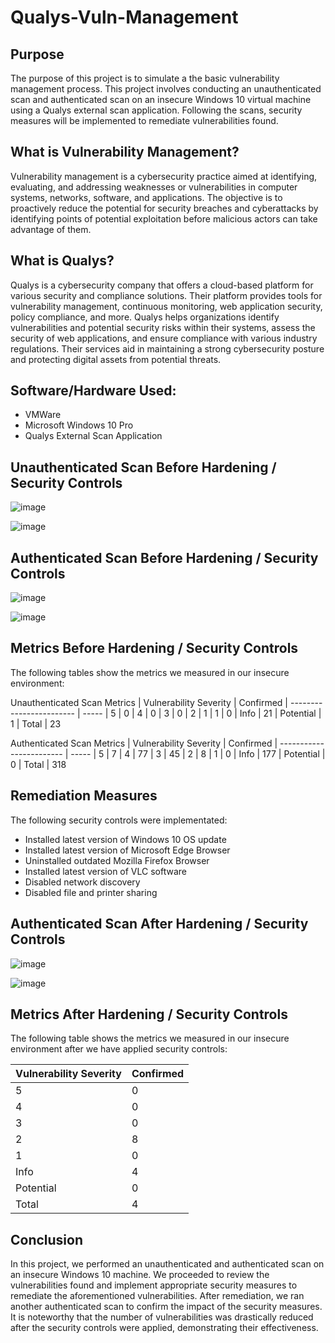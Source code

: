 # Qualys-Vuln-Management

## Purpose
The purpose of this project is to simulate a the basic vulnerability management process. This project involves conducting an unauthenticated scan and authenticated scan on an insecure Windows 10 virtual machine using a Qualys external scan application. Following the scans, security measures will be implemented to remediate vulnerabilities found. 

## What is Vulnerability Management?
Vulnerability management is a cybersecurity practice aimed at identifying, evaluating, and addressing weaknesses or vulnerabilities in computer systems, networks, software, and applications. The objective is to proactively reduce the potential for security breaches and cyberattacks by identifying points of potential exploitation before malicious actors can take advantage of them.

## What is Qualys?
Qualys is a cybersecurity company that offers a cloud-based platform for various security and compliance solutions. Their platform provides tools for vulnerability management, continuous monitoring, web application security, policy compliance, and more. Qualys helps organizations identify vulnerabilities and potential security risks within their systems, assess the security of web applications, and ensure compliance with various industry regulations. Their services aid in maintaining a strong cybersecurity posture and protecting digital assets from potential threats.

## Software/Hardware Used: 
- VMWare
- Microsoft Windows 10 Pro
- Qualys External Scan Application

## Unauthenticated Scan Before Hardening / Security Controls
![image](https://github.com/nigelamoss/Qualys-Vuln-Management/assets/91230399/0778371a-7186-411d-82b4-4cad14dcac90)

![image](https://github.com/nigelamoss/Qualys-Vuln-Management/assets/91230399/87a049ad-e0df-4563-a653-014128e6dfc1)

## Authenticated Scan Before Hardening / Security Controls
![image](https://github.com/nigelamoss/Qualys-Vuln-Management/assets/91230399/13e97289-dba7-47a3-b4e4-26533b0a9264)

![image](https://github.com/nigelamoss/Qualys-Vuln-Management/assets/91230399/f2347d6e-2250-462b-ab8e-d1e2f9915eb7)

## Metrics Before Hardening / Security Controls

The following tables show the metrics we measured in our insecure environment:

Unauthenticated Scan Metrics 
| Vulnerability Severity   | Confirmed
| ------------------------ | -----
| 5                        | 0
| 4                        | 0
| 3                        | 0
| 2                        | 1
| 1                        | 0
| Info                     | 21
| Potential                | 1
| Total                    | 23

Authenticated Scan Metrics 
| Vulnerability Severity   | Confirmed
| ------------------------ | -----
| 5                        | 7
| 4                        | 77
| 3                        | 45
| 2                        | 8
| 1                        | 0
| Info                     | 177
| Potential                | 0
| Total                    | 318

## Remediation Measures
The following security controls were implementated:
  - Installed latest version of Windows 10 OS update
  - Installed latest version of Microsoft Edge Browser
  - Uninstalled outdated Mozilla Firefox Browser
  - Installed latest version of VLC software
  - Disabled network discovery
  - Disabled file and printer sharing

## Authenticated Scan After Hardening / Security Controls
![image](https://github.com/nigelamoss/Qualys-Vuln-Management/assets/91230399/c6925f0a-d809-4810-8073-9bd7bde4a5b6)


![image](https://github.com/nigelamoss/Qualys-Vuln-Management/assets/91230399/fc4e91ea-76a9-4a92-8848-e16d5683055d)


## Metrics After Hardening / Security Controls

The following table shows the metrics we measured in our insecure environment after we have applied security controls:

| Vulnerability Severity   | Confirmed
| ------------------------ | -----
| 5                        | 0
| 4                        | 0
| 3                        | 0
| 2                        | 8
| 1                        | 0
| Info                     | 4
| Potential                | 0
| Total                    | 4

## Conclusion
In this project, we performed an unauthenticated and authenticated scan on an insecure Windows 10 machine. We proceeded to review the vulnerabilities found and implement appropriate security measures to remediate the aforementioned vulnerabilities. After remediation, we ran another authenticated scan to confirm the impact of the security measures. It is noteworthy that the number of vulnerabilities was drastically reduced after the security controls were applied, demonstrating their effectiveness. 
